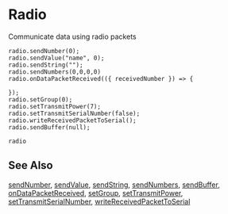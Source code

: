 # Radio

Communicate data using radio packets

```cards
radio.sendNumber(0);
radio.sendValue("name", 0);
radio.sendString("");
radio.sendNumbers(0,0,0,0)
radio.onDataPacketReceived(({ receivedNumber }) => {

});
radio.setGroup(0);
radio.setTransmitPower(7);
radio.setTransmitSerialNumber(false);
radio.writeReceivedPacketToSerial();
radio.sendBuffer(null);
```

```package
radio
```

## See Also

[sendNumber](/reference/radio/send-number),
[sendValue](/reference/radio/send-value),
[sendString](/reference/radio/send-string),
[sendNumbers](/reference/radio/send-numbers),
[sendBuffer](/reference/radio/send-buffer),
[onDataPacketReceived](/reference/radio/on-data-packet-received),
[setGroup](/reference/radio/set-group),
[setTransmitPower](/reference/radio/set-transmit-power),
[setTransmitSerialNumber](/reference/radio/set-transmit-serial-number),
[writeReceivedPacketToSerial](/reference/radio/write-received-packet-to-serial)
